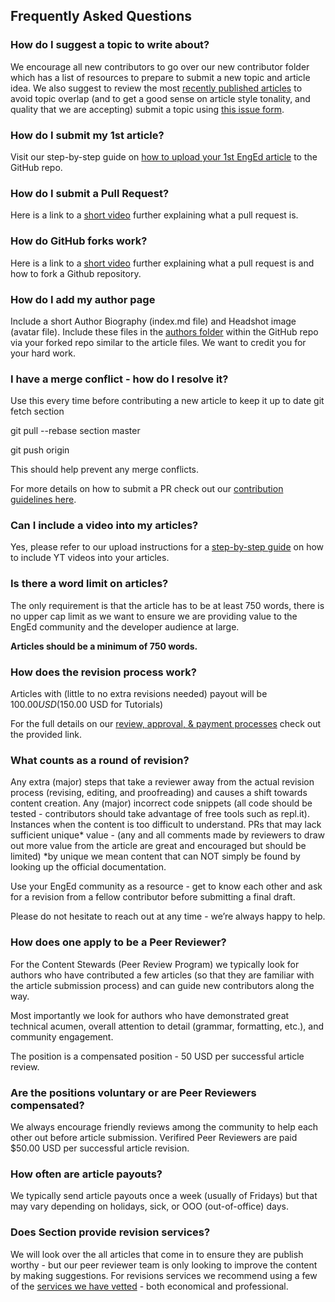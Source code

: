 ## Frequently Asked Questions

### How do I suggest a topic to write about?
We encourage all new contributors to go over our new contributor folder which has a list of resources to prepare to submit a new topic and article idea. We also suggest to review the most [recently published articles](https://www.section.io/engineering-education/) to avoid topic overlap (and to get a good sense on article style tonality, and quality that we are accepting) submit a topic using [this issue form](https://github.com/section-io/engineering-education/issues/new?assignees=&labels=topic+suggestion&template=enged-content-idea-suggestion.md&title=).

### How do I submit my 1st article?
Visit our step-by-step guide on [how to upload your 1st EngEd article](https://github.com/section-io/engineering-education/blob/master/new_contributors/UPLOAD_INSTRUCTIONS.md#how-to-upload-an-article-for-sections-engineering-education-program) to the GitHub repo.

### How do I submit a Pull Request?
Here is a link to a [short video](https://www.youtube.com/watch?v=nT8KGYVurIU&amp;t=47s) further explaining what a pull request is.

### How do GitHub forks work?
Here is a link to a [short video](https://www.youtube.com/watch?v=nT8KGYVurIU&amp;t=47s) further explaining what a pull request is and how to fork a Github repository.


### How do I add my author page
Include a short Author Biography (index.md file) and Headshot image (avatar file). Include these files in the [authors folder](https://github.com/section-engineering-education/engineering-education/tree/master/authors) within the GitHub repo via your forked repo similar to the article files. We want to credit you for your hard work.

### I have a merge conflict - how do I resolve it?
Use this every time before contributing a new article to keep it up to date
git fetch section

git pull --rebase section master

git push origin

This should help prevent any merge conflicts.

For more details on how to submit a PR check out our [contribution guidelines here](https://github.com/section-io/engineering-education/blob/master/new_contributors/UPLOAD_INSTRUCTIONS.md#do-this-once).

### Can I include a video into my articles?
Yes, please refer to our upload instructions for a [step-by-step guide](https://github.com/section-io/engineering-education/blob/master/new_contributors/UPLOAD_INSTRUCTIONS.md#including-videos-in-your-articles) on how to include YT videos into your articles.

### Is there a word limit on articles?
The only requirement is that the article has to be at least 750 words, there is no upper cap limit as we want to ensure we are providing value to the EngEd community and the developer audience at large.

**Articles should be a minimum of 750 words.**

### How does the revision process work?
Articles with (little to no extra revisions needed) payout will be $100.00 USD ($150.00 USD for Tutorials)

For the full details on our [review, approval, & payment processes](https://github.com/section-io/engineering-education/blob/master/new_contributors/CONTRIBUTING.md#review-approval--payment-processes) check out the provided link.

### What counts as a round of revision?
Any extra (major) steps that take a reviewer away from the actual revision process (revising, editing, and proofreading) and causes a shift towards content creation.
Any (major) incorrect code snippets (all code should be tested - contributors should take advantage of free tools such as repl.it).
Instances when the content is too difficult to understand.
PRs that may lack sufficient unique* value - (any and all comments made by reviewers to draw out more value from the article are great and encouraged but should be limited)
*by unique we mean content that can NOT simply be found by looking up the official documentation.

Use your EngEd community as a resource - get to know each other and ask for a revision from a fellow contributor before submitting a final draft.

Please do not hesitate to reach out at any time - we’re always happy to help.

### How does one apply to be a Peer Reviewer?
For the Content Stewards (Peer Review Program) we typically look for authors who have contributed a few articles (so that they are familiar with the article submission process) and can guide new contributors along the way.

Most importantly we look for authors who have demonstrated great technical acumen, overall attention to detail (grammar, formatting, etc.), and community engagement.

The position is a compensated position - 50 USD per successful article review.

### Are the positions voluntary or are Peer Reviewers compensated?
We always encourage friendly reviews among the community to help each other out before article submission. Verifired Peer Reviewers are paid $50.00 USD per successful article revision.

### How often are article payouts?
We typically send article payouts once a week (usually of Fridays) but that may vary depending on holidays, sick, or OOO (out-of-office) days.

### Does Section provide revision services?
We will look over the all articles that come in to ensure they are publish worthy - but our peer reviewer team is only looking to improve the content by making suggestions. 
For revisions services we recommend using a few of the [services we have vetted](https://www.fiverr.com/johnbatsoniii/proofread-and-edit-your-writing-for-publication?context_referrer=user_page&ref_ctx_id=9caf75ed-ce79-4880-b2fc-5b09e92e23d6&pckg_id=1&pos=1) - both economical and professional.




